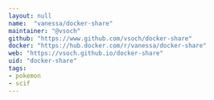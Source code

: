 ```yaml
---
layout: null
name:  "vanessa/docker-share"
maintainer: "@vsoch"
github: "https://www.github.com/vsoch/docker-share"
docker: "https://hub.docker.com/r/vanessa/docker-share"
web: "https://vsoch.github.io/docker-share"
uid: "docker-share"
tags:
- pokemon
- scif
---
```

